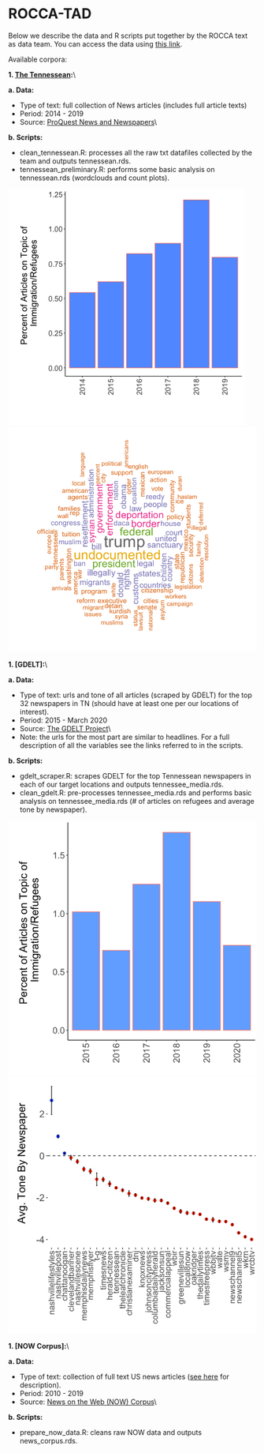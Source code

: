 # ROCCA-TAD

Below we describe the data and R scripts put together by the ROCCA text as data team. You can access the data using [this link](https://www.dropbox.com/sh/jrcvnsmpgdtinul/AAC_Kq6PRhZQaZf4HDPsG52da?dl=0).

Available corpora:

**1. [The Tennessean](https://www.tennessean.com):**\

**a. Data:** 
- Type of text: full collection of News articles (includes full article texts)
- Period: 2014 - 2019
- Source: [ProQuest News and Newspapers](https://about.proquest.com/products-services/news-newspapers/)\


**b. Scripts:**
- clean_tennessean.R: processes all the raw txt datafiles collected by the team and outputs tennessean.rds.
- tennessean_preliminary.R: performs some basic analysis on tennessean.rds (wordclouds and count plots).

![the_tennessean_freq.png](https://github.com/prodriguezsosa/ROCCA-TAD/blob/master/figures/the_tennessean_freq.png?raw=true)
![the_tennessean_wc.png](https://github.com/prodriguezsosa/ROCCA-TAD/blob/master/figures/the_tennessean_wc.png?raw=true)

**1. [GDELT]:**\

**a. Data:** 
- Type of text: urls and tone of all articles (scraped by GDELT) for the top 32 newspapers in TN (should have at least one per our locations of interest).
- Period: 2015 - March 2020
- Source: [The GDELT Project](https://www.gdeltproject.org)\
- Note: the urls for the most part are similar to headlines. For a full description of all the variables see the links referred to in the scripts.

**b. Scripts:**
- gdelt_scraper.R: scrapes GDELT for the top Tennessean newspapers in each of our target locations and outputs tennessee_media.rds.
- clean_gdelt.R: pre-processes tennessee_media.rds and performs basic analysis on tennessee_media.rds (# of articles on refugees and average tone by newspaper).

![gdelt_freq.png](https://github.com/prodriguezsosa/ROCCA-TAD/blob/master/figures/gdelt_freq.png?raw=true)
![gdelt_tone.png](https://github.com/prodriguezsosa/ROCCA-TAD/blob/master/figures/gdelt_tone.png?raw=true)


**1. [NOW Corpus]:**\

**a. Data:** 
- Type of text: collection of full text US news articles ([see here](https://www.english-corpora.org/now/) for description).
- Period: 2010 - 2019
- Source: [News on the Web (NOW) Corpus](https://www.english-corpora.org/now/)\

**b. Scripts:**
- prepare_now_data.R: cleans raw NOW data and outputs news_corpus.rds.
